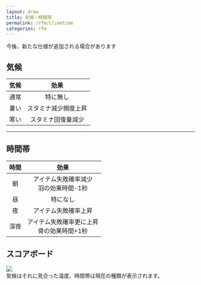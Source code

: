 ```yaml
---
layout: draw
title: 気候・時間帯
permalink: /rfm/climetime
categories: rfm
---
```

<p class="alert alert-info">今後、新たな仕様が追加される場合があります</p>

## 気候

| 気候 | 効果 |
| :-----------: |:-------------:|
| 通常 | 特に無し |
| 暑い | スタミナ減少頻度上昇 |
| 寒い | スタミナ回復量減少 |  
  
----------------------------------------


## 時間帯 

| 時間 | 効果 |
| :-----------: |:---------------:|
| 朝 | アイテム失敗確率減少<br>羽の効果時間-1秒 |
| 昼 | 特になし |
| 夜 | アイテム失敗確率上昇 |
| 深夜 | アイテム失敗確率更に上昇<br>骨の効果時間+1秒 |


## スコアボード  
<img src="http://web.njj12.net/public/images/cltim.png"><br>
気候はそれに見合った温度、時間帯は現在の種類が表示されます。
 
